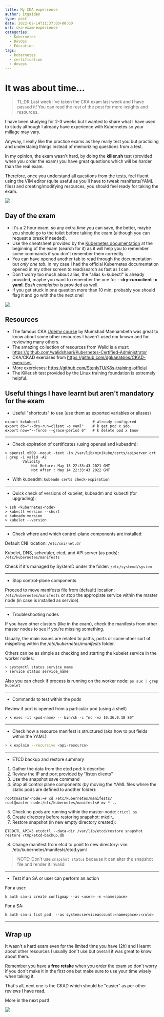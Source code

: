 ```yaml
---
title: My CKA experience
author: itgaiden
type: post
date: 2022-02-14T11:37:03+00:00
url: cka-exam-experience
categories:
  - Kubernetes
  - DevOps
  - Education
tags:
  - kubernetes
  - certification
  - devops
---
```


# It was about time...

>TL;DR Last week I've taken the CKA exam last week and I have passed it!
>You can read the rest of the post for more insights and resources.


I have been studying for 2-3 weeks but I wanted to share what I have used to study although I already have experience with Kubernetes so your millage may vary.

Anyway, I really like the practice exams as they really test you but practicing and understaing things instead of memorizing questions from a test.

In my opinion, the exam wasn't hard, by doing the **killer.sh** test (provided when you order the exam) you have great questions which will be harder than the real exam.

Therefore, once you understand all questions from the tests, feel fluent using the VIM editor (quite useful as you'll have to tweak manifests/YAML files) and creating/modifying resources, you should feel ready for taking the exam.

![](https://media.giphy.com/media/BpGWitbFZflfSUYuZ9/giphy.gif)

## Day of the exam

- It's a 2 hour exam, so any extra time you can save, the better, maybe you should go to the toilet before taking the exam (although you can request a break if needed).
- Use the cheatsheet provided by the [Kubernetes documentation](https://kubernetes.io/docs/reference/kubectl/cheatsheet/) at the beginning of the exam (search for it) as it will help you to remember some commands if you don't remember them correctly
- You can have opened another tab to read through the documentation but *only one tab*. In my case I had the official Kubernetes documentation opened in my other screen to read/search as fast as I can.
- Don't worry too much about alias, the "alias k=kubectl" is already provided, maybe you want to remember the one for **--dry-run=client -o yaml**. *Bash completion* is provided as well.
- If you get stuck in one question more than 10 min, probably you should flag it and go with the the next one!

![](https://media.giphy.com/media/3o6fJb3wLZeWqHu5os/giphy.gif)

## Resources

- The famous CKA [Udemy course](https://www.udemy.com/course/certified-kubernetes-administrator-with-practice-tests/learn/lecture/15271428?start=1#notes) by Mumshad Mannambeth was great to know about some other resources I haven't used nor known and for reviewing many others.
- The amazing collection of resources from Walid is a *must*: https://github.com/walidshaari/Kubernetes-Certified-Administrator
- CKA/CKAD exercises from https://github.com/dgkanatsios/CKAD-exercises
- More exercieses: https://github.com/StenlyTU/K8s-training-official
- The Killer.sh test provided by the Linux training foundation is extremely helpful.

## Useful things I have learnt but aren't mandatory for the exam

- Useful "shortcuts" to use (use them as exported variables or aliases)

```
export k=kubectl                        # already configured
export do="--dry-run=client -o yaml"    # k get pod x $do
export now="--force --grace-period 0"   # k delete pod x $now
````

---
- Check expiration of certificates (using openssl and kubeadm):

```
> openssl x509 -noout -text -in /var/lib/minikube/certs/apiserver.crt | grep -i valid -A2
        Validity
            Not Before: May 13 22:33:43 2021 GMT
            Not After : May 14 22:33:43 2022 GMT
```

- With kubeadm:  ```kubeadm certs check-expiration```

---

- Quick check of versions of kubelet, kubeadm and kubectl (for upgrading):

```
> ssh <kubernetes-node>
> kubectl version --short
> kubeadm version
> kubelet --version
```

---

- Check where and which control-plane components are installed:

Default CNI location:  ```/etc/cni/net.d/```

Kubelet, DNS, scheduler, etcd, and API server (as pods): ```/etc/kubernetes/manifests``` 

Check if it's managed by SystemD under the folder: ```/etc/systemd/system```

---

- Stop control-plane components.

Proceed to move manifests file from (default) location: ```/etc/kubernetes/manifests``` or stop the appropiate service within the master node (in case is installed as service).

---

- Troubleshooting nodes

If you have other clusters (like in the exam), check the manifests from other master nodes to see if you're missing something.

Usually, the main issues are related to paths, ports or some other sort of mispelling within the */etc/kubernetes/manifests* folder.

Others can be as simple as checking and starting the kubelet service in the worker nodes:

```sql
> systemctl status service_name
> service status service_name
```

Also you can check if process is running on the worker node: ```ps aux | grep kubelet```

---

-  Commands to test within the pods

Review if port is opened from a particular pod (using a shell)
``` shell
> k exec -it <pod-name> -- bin/sh -c "nc -vz 10.36.0.18 80"
```
---
- Check how a resource manifest is structured (aka how to put fields within the YAML)

``` bash
> k explain --recursive <api-resource> 
```

---
- ETCD backup and restore summary

1. Gather the data from the etcd pod: k describe <etcd-pod>
2. Review the IP and port provided by "listen clients"
3. Use the snapshot save command
4. Stop all control plane components (by moving the YAML files where the static pods are defined to another folder):

```
root@master-node:~# cd /etc/kubernetes/manifests/
root@master-node:/etc/kubernetes/manifests# mv * ..
```
5. Check no pods are running within the master-node: ```crictl ps```
6. Create directory before restoring snapshot: mkdir...
7. Restore snapshot (in new empty directory created): 
``` shell
ETCDCTL_API=3 etcdctl --data-dir /var/lib/etcd/restore snapshot restore /tmp/etcd-backup.db
```
8. Change manifest from etcd to point to new directory: vim /etc/kubernetes/manifests/etcd.yaml

> NOTE: Don't use ```snapshot status``` because it can alter the snapshot file and render it invalid

---

- Test if an SA or user can perform an action

For a user:
``` shell
k auth can-i create configmap --as <user> -n <namespace>
```
For a SA:
``` shell
k auth can-i list pod  --as system:serviceaccount:<namespace>:<role>
```

---

## Wrap up 

It wasn't a hard exam even for the limited time you have (2h) and I learnt about other resources I usually don't use but overall it was great to know about them.

Remember you have a **free retake** when you order the exam so don't worry if you don't make it in the first one but make sure to use your time wisely when taking it.

That's all, next one is the CKAD which should be "easier" as per other reviews I have read.

More in the next post!

![](https://media.giphy.com/media/BoHCeLmEKytt7oFxyR/giphy.gif)